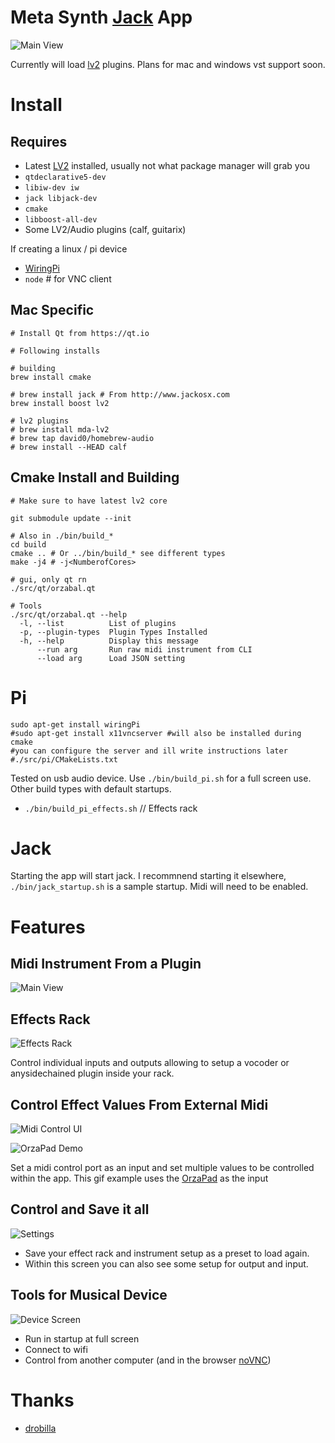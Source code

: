 # Meta Synth [Jack](http://jackaudio.org/) App

![Main View](https://raw.githubusercontent.com/chuckfairy/Orzabal/master/screenshots/main_view.png)

Currently will load [lv2](http://lv2plug.in/) plugins. Plans for mac and windows vst support soon.


# Install

## Requires
- Latest [LV2](https://lv2plug.in/) installed, usually not what package manager will grab you
- `qtdeclarative5-dev`
- `libiw-dev iw`
- `jack libjack-dev`
- `cmake`
- `libboost-all-dev`
- Some LV2/Audio plugins (calf, guitarix)


If creating a linux / pi device
- [WiringPi](https://github.com/WiringPi/WiringPi)
- `node` # for VNC client


## Mac Specific

```shell
# Install Qt from https://qt.io

# Following installs

# building
brew install cmake

# brew install jack # From http://www.jackosx.com
brew install boost lv2

# lv2 plugins
# brew install mda-lv2
# brew tap david0/homebrew-audio
# brew install --HEAD calf
```


## Cmake Install and Building

```shell
# Make sure to have latest lv2 core

git submodule update --init

# Also in ./bin/build_*
cd build
cmake .. # Or ../bin/build_* see different types
make -j4 # -j<NumberofCores>

# gui, only qt rn
./src/qt/orzabal.qt

# Tools
./src/qt/orzabal.qt --help
  -l, --list          List of plugins
  -p, --plugin-types  Plugin Types Installed
  -h, --help          Display this message
      --run arg       Run raw midi instrument from CLI
      --load arg      Load JSON setting
```


# Pi

```shell
sudo apt-get install wiringPi
#sudo apt-get install x11vncserver #will also be installed during cmake
#you can configure the server and ill write instructions later
#./src/pi/CMakeLists.txt
```

Tested on usb audio device. Use `./bin/build_pi.sh` for a full screen use. Other build types with default startups.

- `./bin/build_pi_effects.sh` // Effects rack


# Jack

Starting the app will start jack. I recommnend starting it elsewhere, `./bin/jack_startup.sh` is a sample startup. Midi will need to be enabled.


# Features


## Midi Instrument From a Plugin

![Main View](https://raw.githubusercontent.com/chuckfairy/Orzabal/master/screenshots/main_view.png)


## Effects Rack

![Effects Rack](https://raw.githubusercontent.com/chuckfairy/Orzabal/master/screenshots/orzabal-effect-rack.png)

Control individual inputs and outputs allowing to setup a vocoder or anysidechained plugin inside your rack.


## Control Effect Values From External Midi

![Midi Control UI](https://raw.githubusercontent.com/chuckfairy/Orzabal/master/screenshots/orzabal-midi-control.png)

![OrzaPad Demo](https://raw.githubusercontent.com/chuckfairy/Orzabal/master/screenshots/orzapad-control-demo.gif)

Set a midi control port as an input and set multiple values to be controlled within the app. This gif example uses the [OrzaPad](https://github.com/chuckfairy/OrzaPad) as the input


## Control and Save it all

![Settings](https://raw.githubusercontent.com/chuckfairy/Orzabal/master/screenshots/orzabal-settings-tab.png)

- Save your effect rack and instrument setup as a preset to load again.
- Within this screen you can also see some setup for output and input.


## Tools for Musical Device

![Device Screen](https://raw.githubusercontent.com/chuckfairy/Orzabal/master/screenshots/orzabal-sbc-tab.png)

- Run in startup at full screen
- Connect to wifi
- Control from another computer (and in the browser [noVNC](https://github.com/novnc/noVNC))


# Thanks

- [drobilla](https://github.com/drobilla)

